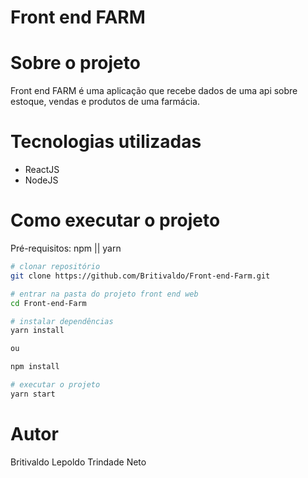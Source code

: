 # Front end FARM

# Sobre o projeto

Front end FARM é uma aplicação que recebe dados de uma api sobre estoque, vendas e produtos de uma farmácia.

# Tecnologias utilizadas

- ReactJS
- NodeJS

# Como executar o projeto

Pré-requisitos: npm || yarn

```bash
# clonar repositório
git clone https://github.com/Britivaldo/Front-end-Farm.git

# entrar na pasta do projeto front end web
cd Front-end-Farm

# instalar dependências
yarn install 

ou 

npm install

# executar o projeto
yarn start
```

# Autor

Britivaldo Lepoldo Trindade Neto
